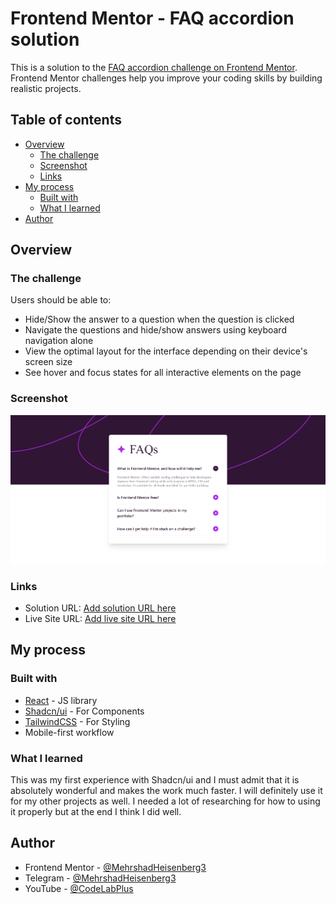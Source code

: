 # Frontend Mentor - FAQ accordion solution

This is a solution to the [FAQ accordion challenge on Frontend Mentor](https://www.frontendmentor.io/challenges/faq-accordion-wyfFdeBwBz). Frontend Mentor challenges help you improve your coding skills by building realistic projects.

## Table of contents

- [Overview](#overview)
  - [The challenge](#the-challenge)
  - [Screenshot](#screenshot)
  - [Links](#links)
- [My process](#my-process)
  - [Built with](#built-with)
  - [What I learned](#what-i-learned)
- [Author](#author)

## Overview

### The challenge

Users should be able to:

- Hide/Show the answer to a question when the question is clicked
- Navigate the questions and hide/show answers using keyboard navigation alone
- View the optimal layout for the interface depending on their device's screen size
- See hover and focus states for all interactive elements on the page

### Screenshot

![](./screenshot.png)

### Links

- Solution URL: [Add solution URL here](https://www.frontendmentor.io/solutions/accordion-with-react-and-shadcnui-and-tailwind-rQBT3cY6nO)
- Live Site URL: [Add live site URL here](https://master--accordion-react-shadcnui.netlify.app/)

## My process

### Built with

- [React](https://reactjs.org/) - JS library
- [Shadcn/ui](https://ui.shadcn.com/) - For Components
- [TailwindCSS](https://tailwindcss.com/) - For Styling
- Mobile-first workflow

### What I learned

This was my first experience with Shadcn/ui and I must admit that it is absolutely wonderful and makes the work much faster. I will definitely use it for my other projects as well. I needed a lot of researching for how to using it properly but at the end I think I did well.

## Author

- Frontend Mentor - [@MehrshadHeisenberg3](https://www.frontendmentor.io/profile/MehrshadHeisenberg3)
- Telegram - [@MehrshadHeisenberg3](https://t.me/MehrshadHeisenberg3)
- YouTube - [@CodeLabPlus](https://www.youtube.com/@Codelabplus)
